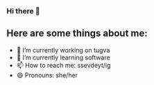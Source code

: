 ### Hi there 👋

## Here are some things about me:

- 🔭 I’m currently working on tugva
- 🌱 I’m currently learning software
- 📫 How to reach me: ssevdeyt/ig
- 😄 Pronouns: she/her

